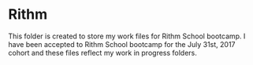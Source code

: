 # Rithm

This folder is created to store my work files for Rithm School bootcamp. I have been accepted to Rithm School bootcamp for the July 31st, 2017 cohort and these files reflect my work in progress folders.
